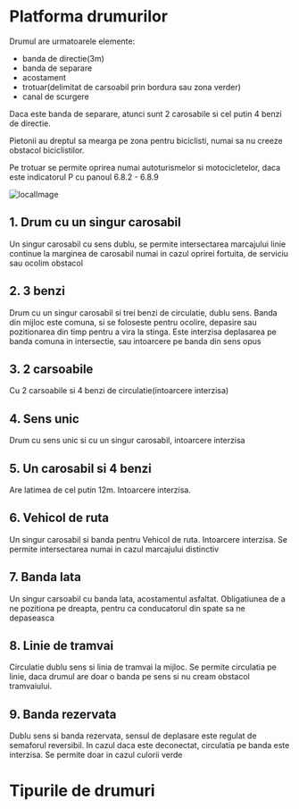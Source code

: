 # Platforma drumurilor

Drumul are urmatoarele elemente:

- banda de directie(3m)
- banda de separare
- acostament
- trotuar(delimitat de carsoabil prin bordura sau zona verder)
- canal de scurgere


Daca este banda de separare, atunci sunt 2 carosabile si cel putin 4 benzi de directie.

Pietonii au dreptul sa mearga pe zona pentru biciclisti, numai sa nu creeze obstacol biciclistilor.

Pe trotuar se permite oprirea numai autoturismelor si motocicletelor, daca este indicatorul P cu panoul
6.8.2 - 6.8.9

![localImage](./images/road.jpg)

## 1. Drum cu un singur carosabil
Un singur carosabil cu sens dublu, se permite intersectarea marcajului linie continue la marginea de carosabil numai in cazul
oprirei fortuita, de serviciu sau ocolim obstacol

## 2. 3 benzi
Drum cu un singur carosabil si trei benzi de circulatie, dublu sens.
Banda din mijloc este comuna, si se foloseste pentru ocolire, depasire sau pozitionarea din timp pentru a vira la stinga.
Este interzisa deplasarea pe banda comuna in intersectie, sau intoarcere pe banda din sens opus

## 3. 2 carsoabile

Cu 2 carsoabile si 4 benzi de circulatie(intoarcere interzisa)

## 4. Sens unic

Drum cu sens unic si cu un singur carosabil, intoarcere interzisa

## 5. Un carosabil si 4 benzi
Are latimea de cel putin 12m. 
Intoarcere interzisa.

## 6. Vehicol de ruta
Un singur carosabil si banda pentru Vehicol de ruta.
Intoarcere interzisa.
Se permite intersectarea numai in cazul marcajului distinctiv

## 7. Banda lata
Un singur carsoabil cu banda lata, acostamentul asfaltat.
Obligatiunea de a ne pozitiona pe dreapta, pentru ca conducatorul din spate sa ne depaseasca

## 8. Linie de tramvai
Circulatie dublu sens si linia de tramvai la mijloc.
Se permite circulatia pe linie, daca drumul are doar o banda pe sens si nu cream obstacol tramvaiului.

## 9. Banda rezervata

Dublu sens si banda rezervata, sensul de deplasare este regulat de semaforul reversibil.
In cazul daca este deconectat, circulatia pe banda este interzisa.
Se permite doar in cazul culorii verde

# Tipurile de drumuri
